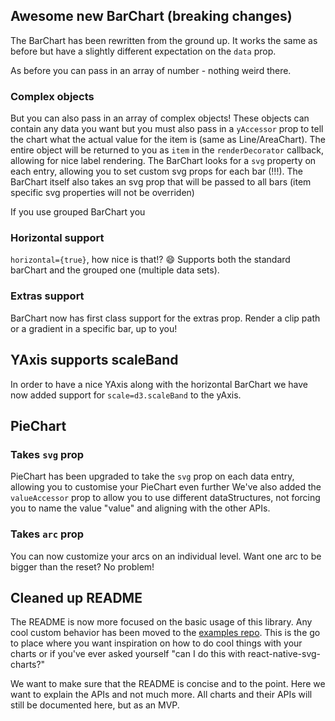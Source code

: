 ## Awesome new BarChart (breaking changes)

The BarChart has been rewritten from the ground up. It works the same as before
but have a slightly different expectation on the `data` prop.

As before you can pass in an array of number - nothing weird there.

### Complex objects
But you can also pass in an array of complex objects! These objects can contain any data you want but you must also
pass in a `yAccessor` prop to tell the chart what the actual value for the item is (same as Line/AreaChart).
The entire object will be returned to you as `item` in the `renderDecorator` callback, allowing for nice label rendering.
The BarChart looks for a `svg` property on each entry, allowing you to set custom svg props for each bar (!!!).
The BarChart itself also takes an svg prop that will be passed to all bars (item specific svg properties will not be overriden)

If you use grouped BarChart you

### Horizontal support

`horizontal={true}`, how nice is that!? 😄 Supports both the standard barChart and the grouped one (multiple data sets).

### Extras support

BarChart now has first class support for the extras prop.
Render a clip path or a gradient in a specific bar, up to you!

## YAxis supports scaleBand

In order to have a nice YAxis along with the horizontal BarChart we have now added support for `scale=d3.scaleBand` to the yAxis.

## PieChart

### Takes `svg` prop

PieChart has been upgraded to take the `svg` prop on each data entry, allowing you to customise your PieChart even further
We've also added the `valueAccessor` prop to allow you to use different dataStructures, not forcing you to name the value "value" and aligning with the other APIs.

### Takes `arc` prop

You can now customize your arcs on an individual level. Want one arc to be bigger than the reset? No problem!

## Cleaned up README

The README is now more focused on the basic usage of this library. Any cool custom behavior has been moved to the [examples repo](https://github.com/JesperLekland/react-native-svg-charts-examples).
This is the go to place where you want inspiration on how to do cool things with your charts or if you've ever asked yourself "can I do this with react-native-svg-charts?"

We want to make sure that the README is concise and to the point. Here we want to explain the APIs and not much more.
All charts and their APIs will still be documented here, but as an MVP.





